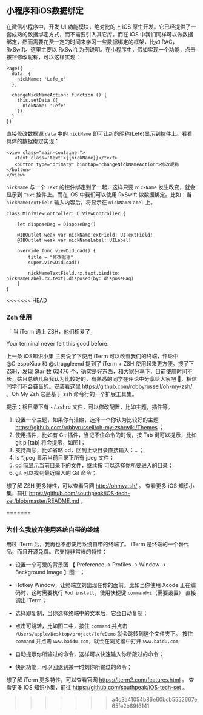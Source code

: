 小程序和iOS数据绑定
------------------

在微信小程序中，开发 UI 功能模块，绝对比的上 iOS 原生开发。它已经提供了一套成熟的数据绑定方式，而不需要引入其它库。而在 iOS 中我们同样可以做数据绑定，然而需要花费一定的时间来学习一些数据绑定的框架，比如 RAC，RxSwift。这里主要以 RxSwift 为例说明。在小程序中，假如实现一个功能，点击按钮修改昵称，可以这样实现：

```
Page({
  data: {
    nickName: 'Lefe_x'
  },
  
  changeNickNameAction: function () {
    this.setData ({
      nickName: 'Lefe'
    })
  }
})
```
直接修改数据源 `data` 中的 `nickName` 即可让新的昵称(Lefe)显示到控件上。看看具体的数据绑定实现：

```
<view class="main-container">
   <text class='text'>{{nickName}}</text>
   <button type="primary" bindtap="changeNickNameAction">修改昵称</button>
</view>
```

`nickName` 与一个 `Text` 的控件绑定到了一起，这样只要 `nickName` 发生改变，就会显示到 `Text` 控件上。而在 iOS 中我们可以使用 RxSwift 做数据绑定。比如：当 `nickNameTextField` 输入内容后，将显示在 `nickNameLabel` 上。

```
class MiniViewController: UIViewController {
    
    let disposeBag = DisposeBag()

    @IBOutlet weak var nickNameTextField: UITextField!
    @IBOutlet weak var nickNameLabel: UILabel!
    
    override func viewDidLoad() {
        title = "修改昵称"
        super.viewDidLoad()

        nickNameTextField.rx.text.bind(to: nickNameLabel.rx.text).disposed(by: disposeBag)
    }
}
```

<<<<<<< HEAD

### Zsh 使用
「 当 iTerm 遇上 ZSH，他们相爱了」

Your terminal never felt this good before.

上一条 iOS知识小集 主要说了下使用 iTerm 可以改善我们的终端，评论中 @CrespoXiao 和 @struggleend 提到了 iTerm + ZSH 使用起来更方便。搜了下 ZSH，发现 Star 数 62476 个，确实是好东西，和大家分享下，目前使用时间不长，姑且总结几条我认为比较好的，有熟悉的同学在评论中分享给大家吧 🤝，相信同学们不会吝啬的。安装看这里 https://github.com/robbyrussell/oh-my-zsh/ 。Oh My Zsh 它是基于 zsh 命令行的一个扩展工具集。

提示：根目录下有 ~/.zshrc 文件，可以修改配置，比如主题，插件等。

1. 设置一个主题，如果你有洁癖，选择一个你认为比较好的主题 https://github.com/robbyrussell/oh-my-zsh/wiki/Themes ；
2. 使用插件，比如有 Git 插件，当记不住命令的时候，按 Tab 键可以提示，比如 git p [tab] 将会提示，如图1；
3. 支持简写，比如省略 cd，回到上级目录直接输入：.. ；
4. ls *.jpeg 	显示当前目录下所有 jpeg 文件；
5. cd <TAB> 简显示当前目录下的文件，继续按 <TAB> 可以选择你所要进入的目录；
6. git <UP> 可以找到最近输入的 Git 命令；

想了解 ZSH 更多特性，可以查看官网 http://ohmyz.sh/  。
查看更多 iOS 知识小集，前往 https://github.com/southpeak/iOS-tech-set/blob/master/README.md 。

=======
### 为什么我放弃使用系统自带的终端

用过 iTerm 后，我再也不想使用系统自带的终端了。 iTerm 是终端的一个替代品，而且开源免费。它支持非常棒的特性：

- 设置一个可爱的背景图 【 Preference -> Profiles -> Window -> Background Image 】图一；

- Hotkey Window，让终端立刻出现在你的面前。比如当你使用 Xcode 正在编码时，这时需要执行 `Pod install`，使用快捷键 `command+i`（需要设置） 直接调出 iTerm；

- 选择即复制，当你选择终端中的文本后，它会自动复制；

- 点击可跳转，比如图二中，按住 `command` 并点击 `/Users/apple/Desktop/project/lefeDemo` 就会跳转到这个文件夹下。 按住 `command` 并点击 `www.baidu.com`，就会在浏览器中打开 `www.baidu.com`;
- 自动提示你所输过的命令，这样可以快速输入你所敲过的命令；
- 快照功能，可以回退到某一时刻你所输过的命令；

想了解 iTerm 更多特性，可以查看官网 https://iterm2.com/features.html 。
查看更多 iOS 知识小集，前往 https://github.com/southpeak/iOS-tech-set 。
>>>>>>> a4c3a41054b86e60bcb5552667e65fe2b69f6141

